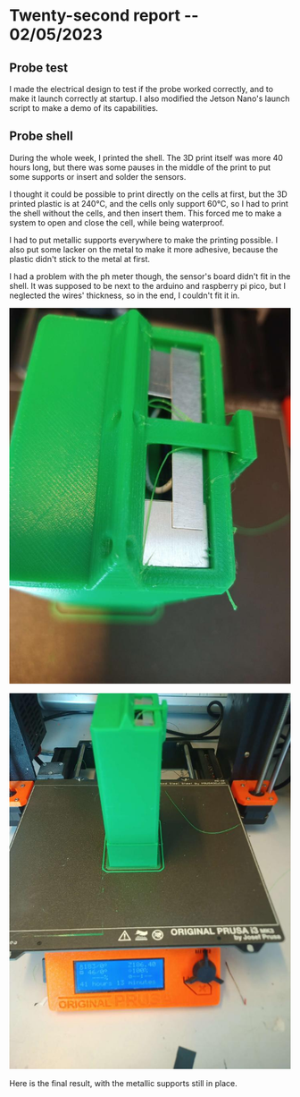 # Twenty-second report -- 02/05/2023

## Probe test

I made the electrical design to test if the probe worked correctly, and to make it launch correctly at startup. I also modified the Jetson Nano's launch script to make a demo of its capabilities.

## Probe shell

During the whole week, I printed the shell.
The 3D print itself was more 40 hours long, but there was some pauses in the middle of the print to put some supports or insert and solder the sensors.

I thought it could be possible to print directly on the cells at first, but the 3D printed plastic is at 240°C, and the cells only support 60°C, so I had to print the shell without the cells, and then insert them. This forced me to make a system to open and close the cell, while being waterproof.

I had to put metallic supports everywhere to make the printing possible. I also put some lacker on the metal to make it more adhesive, because the plastic didn't stick to the metal at first.

I had a problem with the ph meter though, the sensor's board didn't fit in the shell. It was supposed to be next to the arduino and raspberry pi pico, but I neglected the wires' thickness, so in the end, I couldn't fit it in.

![shell_end](images_and_videos_for_reports/shell_end.jpg)

![shell_end2](images_and_videos_for_reports/shell_end2.jpg)

Here is the final result, with the metallic supports still in place.
